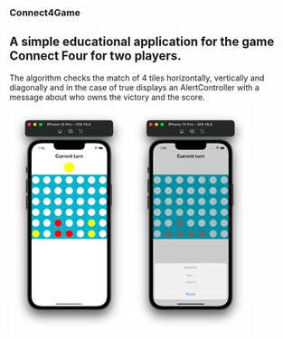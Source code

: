 ### Connect4Game

## A simple educational application for the game Connect Four for two players.

The algorithm checks the match of 4 tiles horizontally, vertically and diagonally and 
in the case of true displays an AlertController with a message about who owns the victory and the score.

![Screeshot001](https://github.com/ClearCut3000/Connect4Game/blob/main/Screenshots/scr001.png?raw=true)
![Screeshot002](https://github.com/ClearCut3000/Connect4Game/blob/main/Screenshots/scr002.png?raw=true)
